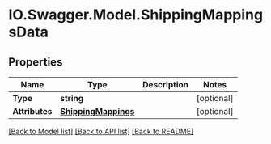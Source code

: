 # IO.Swagger.Model.ShippingMappingsData
## Properties

Name | Type | Description | Notes
------------ | ------------- | ------------- | -------------
**Type** | **string** |  | [optional] 
**Attributes** | [**ShippingMappings**](ShippingMappings.md) |  | [optional] 

[[Back to Model list]](../README.md#documentation-for-models) [[Back to API list]](../README.md#documentation-for-api-endpoints) [[Back to README]](../README.md)

